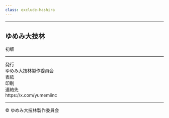 ```yaml
---
class: exclude-hashira
---
```


<!-- markdownlint-disable MD041 -->
<hr class="page-break" />
<!-- markdownlint-enable MD041 -->

<section class="colophon">

## ゆめみ大技林 <!--'23-->

<!--2023年5月15日--> 初版

---

<div class="colophon-container">
  <div class="colophon-row">
    <div class="colophon-label">発行</div>
    <div class="colophon-value">ゆめみ大技林製作委員会</div>
  </div>
  <div class="colophon-row">
    <div class="colophon-label">表紙</div>
    <div class="colophon-value"><!-- 吉森由之助 --></div>
  </div>
  <div class="colophon-row">
    <div class="colophon-label">印刷</div>
    <div class="colophon-value"><!-- 日光企画 --></div>
  </div>
  <div class="colophon-row">
    <div class="colophon-label">連絡先</div>
    <div class="colophon-value">https://x.com/yumemiinc</div>
  </div>
</div>

---

<!-- textlint-disable ja-technical-writing/ja-no-mixed-period -->

© <!--2023--> ゆめみ大技林製作委員会

<!-- textlint-enable: ja-technical-writing/ja-no-mixed-period -->

</section>
